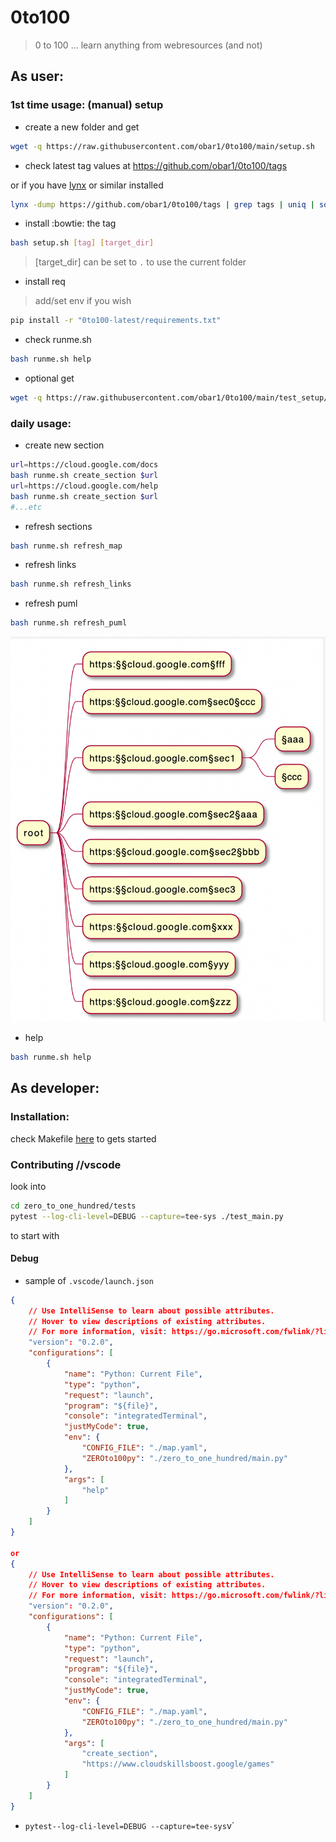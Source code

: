 # 0to100

> 0 to 100 ... learn anything from webresources (and not)

## As user:

### 1st time usage: (manual) setup

- create a new folder and get

```bash
wget -q https://raw.githubusercontent.com/obar1/0to100/main/setup.sh
```

- check latest tag values at https://github.com/obar1/0to100/tags

or if you have [lynx](https://simple.wikipedia.org/wiki/Lynx_(web_browser)) or similar installed

```bash
lynx -dump https://github.com/obar1/0to100/tags | grep tags | uniq | sort
```

- install :bowtie: the tag

```bash
bash setup.sh [tag] [target_dir]
```
> [target_dir] can be set to `.` to use the current folder

- install req
> add/set env if you wish

```bash
pip install -r "0to100-latest/requirements.txt"
```

- check runme.sh

```bash
bash runme.sh help
```

- optional get

```bash
wget -q https://raw.githubusercontent.com/obar1/0to100/main/test_setup/.gitignore
```

### daily usage:

-  create new section

```bash
url=https://cloud.google.com/docs
bash runme.sh create_section $url
url=https://cloud.google.com/help
bash runme.sh create_section $url
#...etc
```
-  refresh sections

```bash
bash runme.sh refresh_map
```
-  refresh links

```bash
bash runme.sh refresh_links
```
-  refresh puml

```bash
bash runme.sh refresh_puml
```
![](a0892483-ce6f-4ab1-bbd3-99f5ad7e7e8b.png)

- help

```bash
bash runme.sh help
```


## As developer:

### Installation:

check Makefile [here](./Makefile) to gets started

### Contributing //vscode

look into
```bash
cd zero_to_one_hundred/tests
pytest --log-cli-level=DEBUG --capture=tee-sys ./test_main.py
```

to start with

#### Debug

- sample of `.vscode/launch.json`
```json
{
    // Use IntelliSense to learn about possible attributes.
    // Hover to view descriptions of existing attributes.
    // For more information, visit: https://go.microsoft.com/fwlink/?linkid=830387
    "version": "0.2.0",
    "configurations": [
        {
            "name": "Python: Current File",
            "type": "python",
            "request": "launch",
            "program": "${file}",
            "console": "integratedTerminal",
            "justMyCode": true,
            "env": {
                "CONFIG_FILE": "./map.yaml",
                "ZEROto100py": "./zero_to_one_hundred/main.py"
            },
            "args": [
                "help"
            ]
        }
    ]
}

or
{
    // Use IntelliSense to learn about possible attributes.
    // Hover to view descriptions of existing attributes.
    // For more information, visit: https://go.microsoft.com/fwlink/?linkid=830387
    "version": "0.2.0",
    "configurations": [
        {
            "name": "Python: Current File",
            "type": "python",
            "request": "launch",
            "program": "${file}",
            "console": "integratedTerminal",
            "justMyCode": true,
            "env": {
                "CONFIG_FILE": "./map.yaml",
                "ZEROto100py": "./zero_to_one_hundred/main.py"
            },
            "args": [
                "create_section",
                "https://www.cloudskillsboost.google/games"
            ]
        }
    ]
}
```

- `pytest--log-cli-level=DEBUG --capture=tee-sys`v`
